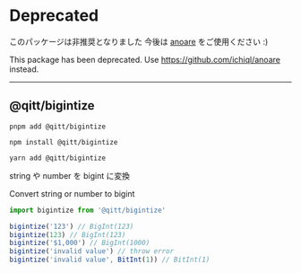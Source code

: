 # Deprecated

このパッケージは非推奨となりました
今後は [anoare](https://github.com/ichiql/anoare) をご使用ください :)

This package has been deprecated.
Use https://github.com/ichiql/anoare instead.

---

## @qitt/bigintize

```shell
pnpm add @qitt/bigintize
```

```shell
npm install @qitt/bigintize
```

```shell
yarn add @qitt/bigintize
```

string や number を bigint に変換

Convert string or number to bigint

```js
import bigintize from '@qitt/bigintize'

bigintize('123') // BigInt(123)
bigintize(123) // BigInt(123)
bigintize('$1,000') // BigInt(1000)
bigintize('invalid value') // throw error
bigintize('invalid value', BitInt(1)) // BitInt(1)
```
